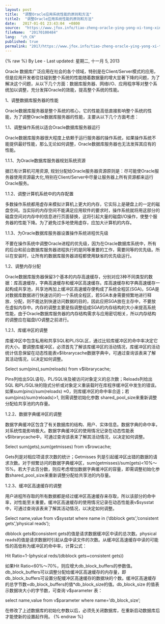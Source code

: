```yaml
---
layout: post
title:  "调整Oracle应用系统性能的原则和方法"
title2:  "调整Oracle应用系统性能的原则和方法"
date:   2017-01-01 23:43:04  +0800
source:  "https://www.jfox.info/tiao-zheng-oracle-ying-yong-xi-tong-xing-neng-de-yuan-ze-he-fang-fa.html"
fileName:  "20170100484"
lang:  "zh_CN"
published: true
permalink: "2017/https://www.jfox.info/tiao-zheng-oracle-ying-yong-xi-tong-xing-neng-de-yuan-ze-he-fang-fa.html"
---
```

{% raw %}
By Lee - Last updated: 星期二, 十一月 5, 2013

Oracle 数据库广泛应用在社会的各个领域，特别是在Client/Server模式的应用，但是应用开发者往往碰到整个系统的性能随着数据量的增大显著下降的问题，为了解决这个问题，从以下几个方面：数据库服务器、网络I/O、应用程序等对整个系统加以调整，充分发挥Oracle的效能，提高整个系统的性能。

1、调整数据库服务器的性能

Oracle数据库服务器是整个系统的核心，它的性能高低直接影响整个系统的性能，为了调整Oracle数据库服务器的性能，主要从以下几个方面考虑：

1.1、调整操作系统以适合Oracle数据库服务器运行

Oracle数据库服务器很大程度上依赖于运行服务器的操作系统，如果操作系统不能提供最好性能，那么无论如何调整，Oracle数据库服务器也无法发挥其应有的性能。

1.1.1、为Oracle数据库服务器规划系统资源

据已有计算机可用资源, 规划分配给Oracle服务器资源原则是：尽可能使Oracle服务器使用资源最大化,特别在Client/Server中尽量让服务器上所有资源都来运行Oracle服务。

1.1.2、调整计算机系统中的内存配置

多数操作系统都用虚存来模拟计算机上更大的内存，它实际上是硬盘上的一定的磁盘空间。当实际的内存空间不能满足应用软件的要求时，操作系统就将用这部分的磁盘空间对内存中的信息进行页面替换，这将引起大量的磁盘I/O操作，使整个服务器的性能下降。为了避免过多地使用虚存，应加大计算机的内存。

1.1.3、为Oracle数据库服务器设置操作系统进程优先级

不要在操作系统中调整Oracle进程的优先级，因为在Oracle数据库系统中，所有的后台和前台数据库服务器进程执行的是同等重要的工作，需要同等的优先级。所以在安装时，让所有的数据库服务器进程都使用缺省的优先级运行。

1.2、调整内存分配

Oracle数据库服务器保留3个基本的内存高速缓存，分别对应3种不同类型的数据：库高速缓存，字典高速缓存和缓冲区高速缓存。库高速缓存和字典高速缓存一起构成共享池，共享池再加上缓冲区高速缓存便构成了系统全程区(SGA)。SGA是对数据库数据进行快速访问的一个系统全程区，若SGA本身需要频繁地进行释放、分配，则不能达到快速访问数据的目的，因此应把SGA放在主存中，不要放在虚拟内存中。内存的调整主要是指调整组成SGA的内存结构的大小来提高系统性能，由于Oracle数据库服务器的内存结构需求与应用密切相关，所以内存结构的调整应在磁盘I/O调整之前进行。

1.2.1、库缓冲区的调整

库缓冲区中包含私用和共享SQL和PL/SQL区，通过比较库缓冲区的命中率决定它的大小。要调整库缓冲区，必须首先了解该库缓冲区的活动情况，库缓冲区的活动统计信息保留在动态性能表v$librarycache数据字典中，可通过查询该表来了解其活动情况，以决定如何调整。

Select sum(pins),sum(reloads) from v$librarycache;

Pins列给出SQL语句，PL/SQL块及被访问对象定义的总次数；Reloads列给出SQL 和PL/SQL块的隐式分析或对象定义重装载时在库程序缓冲区中发生的错误。如果sum(pins)/sum(reloads) ≈0，则库缓冲区的命中率合适；若sum(pins)/sum(reloads)>1, 则需调整初始化参数 shared_pool_size来重新调整分配给共享池的内存量。

1.2.2、数据字典缓冲区的调整

数据字典缓冲区包含了有关数据库的结构、用户、实体信息。数据字典的命中率，对系统性能影响极大。数据字典缓冲区的使用情况记录在动态性能表v$librarycache中，可通过查询该表来了解其活动情况，以决定如何调整。

Select sum(gets),sum(getmisses) from v$rowcache;

Gets列是对相应项请求次数的统计；Getmisses 列是引起缓冲区出错的数据的请求次数。对于频繁访问的数据字典缓冲区，sum(getmisses)/sum(gets)<10%～15%。若大于此百分数，则应考虑增加数据字典缓冲区的容量，即需调整初始化参数shared_pool_size来重新调整分配给共享池的内存量。

1.2.3、缓冲区高速缓存的调整

用户进程所存取的所有数据都是经过缓冲区高速缓存来存取，所以该部分的命中率，对性能至关重要。缓冲区高速缓存的使用情况记录在动态性能表v$sysstat中，可通过查询该表来了解其活动情况，以决定如何调整。

Select name,value from v$sysstat where name in
(‘dbblock gets’,’consistent gets’,’physical reads’);

dbblock gets和consistent gets的值是请求数据缓冲区中读的总次数。physical reads的值是请求数据时引起从盘中读文件的次数。从缓冲区高速缓存中读的可能性的高低称为缓冲区的命中率，计算公式：

Hit Ratio=1-(physical reds/(dbblock gets+consistent gets))

如果Hit Ratio<60%～70%，则应增大db_block_buffers的参数值。db_block_buffers可以调整分配给缓冲区高速缓存的内存量，即db_block_buffers可设置分配缓冲区高速缓存的数据块的个数。缓冲区高速缓存的总字节数=db_block_buffers的值*db_block_size的值。db_block_size 的值表示数据块大小的字节数，可查询 v$parameter 表：

select name,value from v$parameter where name=’db_block_size’;

在修改了上述数据库的初始化参数以后，必须先关闭数据库，在重新启动数据库后才能使新的设置起作用。
{% endraw %}
